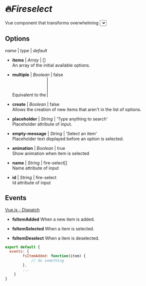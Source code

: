 # 🔥_Fireselect_
Vue component that transforms overwhelming <select> boxes into something fancy, simple and user-friendly.  
It is similar to Selectize, Chosen, Select2, etc. However it was built using Vue.js only ;)

## Options
*name* | *type* | *default*  

- **items** | *Array* | []  
    An array of the initial available options.  

- **multiple** | *Boolean* | false  
    Equivalent to the <select multiple> attribute.  

- **create** | *Boolean* | false  
    Allows the creation of new items that aren't in the list of options.    

- **placeholder** | *String* | 'Type anything to search'  
    Placeholder attribute of input.  

- **empty-message** | *String* | 'Select an item'  
    Placeholder text displayed before an option is selected.

- **animation** | *Boolean* | true  
    Show animation when item is selected  

- **name** | *String* | fire-select[]  
    Name attribute of input  

- **id** | *String* | fire-select  
    Id attribute of input


## Events
[Vue.js - Dispatch](http://vuejs.org/api/#vm-dispatch)

- **fsItemAdded**
When a new item is added.

- **fsItemSelected**
When a item is selected.

- **fsItemDeselect**
When a item is deselected.

```js
export default {
  events: {
        fsItemAdded: function(item) {
            // do something
        },
        ...
    }
}
```

